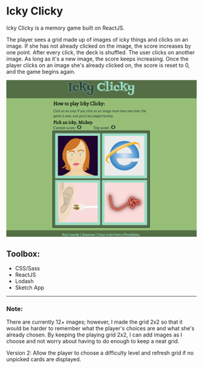 # Icky Clicky

Icky Clicky is a memory game built on ReactJS.

The player sees a grid made up of images of icky things and clicks on an image. If she has not already clicked on the image, the score increases by one point. After every click, the deck is shuffled. The user clicks on another image. As long as it's a new image, the score keeps increasing. Once the player clicks on an image she's already clicked on, the score is reset to 0, and the game begins again.

![Screenshot of a memory game](ickyclicky.png)

## Toolbox:

* CSS/Sass
* ReactJS
* Lodash
* Sketch App

---

### Note:

There are currently 12+ images; however, I made the grid 2x2 so that it would be harder to remember what the player's choices are and what she's already chosen. By keeping the playing grid 2x2, I can add images as I choose and not worry about having to do enough to keep a neat grid.

Version 2: Allow the player to choose a difficulty level and refresh grid if no unpicked cards are displayed.
